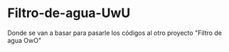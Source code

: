 # Filtro-de-agua-UwU
Donde se van a basar para pasarle los códigos al otro proyecto "Filtro de agua OwO"

